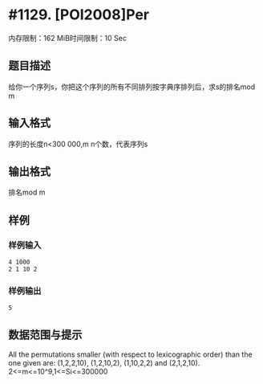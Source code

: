 # #1129. [POI2008]Per

内存限制：162 MiB时间限制：10 Sec

## 题目描述

给你一个序列s，你把这个序列的所有不同排列按字典序排列后，求s的排名mod m

## 输入格式

序列的长度n<300 000,m n个数，代表序列s

## 输出格式

排名mod m

## 样例

### 样例输入

    
    4 1000
    2 1 10 2
    

### 样例输出

    
    5
    

## 数据范围与提示

All the permutations smaller (with respect to lexicographic order) than the one given are: (1,2,2,10), (1,2,10,2), (1,10,2,2) and (2,1,2,10). 2<=m<=10^9,1<=Si<=300000
